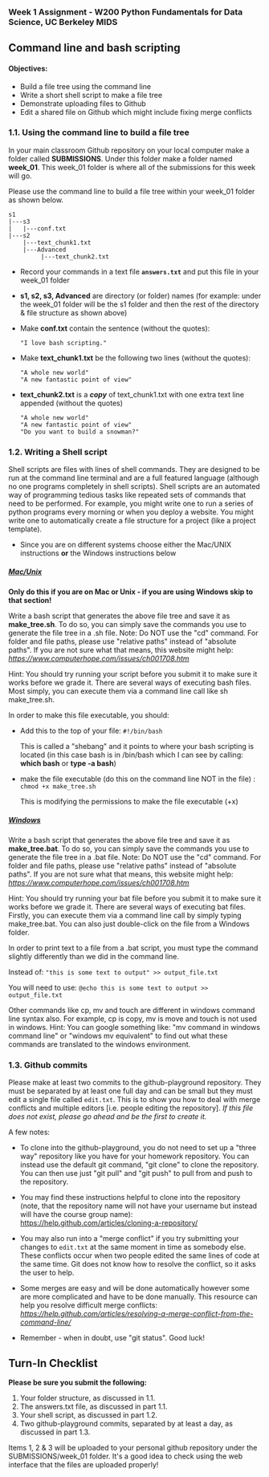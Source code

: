 ### Week 1 Assignment - W200 Python Fundamentals for Data Science, UC Berkeley MIDS



## Command line and bash scripting

#### Objectives:

- Build a file tree using the command line
- Write a short shell script to make a file tree
- Demonstrate uploading files to Github
- Edit a shared file on Github which might include fixing merge conflicts



### 1.1. Using the command line to build a file tree

In your main classroom Github repository on your local computer make a folder called **SUBMISSIONS**.  Under this folder make a folder named **week_01**.  This week_01 folder is where all of the submissions for this week will go.

Please use the command line to build a file tree within your week_01 folder as shown below. 

```
s1
|---s3
|   |---conf.txt
|---s2
    |---text_chunk1.txt
    |---Advanced
         |---text_chunk2.txt
```

* Record your commands in a text file **`answers.txt`** and put this file in your week_01 folder

* **s1, s2, s3, Advanced** are directory (or folder) names (for example: under the week_01 folder will be the s1 folder and then the rest of the directory & file structure as shown above)

* Make **conf.txt** contain the sentence (without the quotes):

  ```
  "I love bash scripting." 
  ```

* Make **text_chunk1.txt** be the following two lines (without the quotes):

  ```
  "A whole new world"
  "A new fantastic point of view"
  ```


* **text_chunk2.txt** is a ***copy*** of text_chunk1.txt with one extra text line appended (without the quotes)

  ```
  "A whole new world"
  "A new fantastic point of view"
  "Do you want to build a snowman?"
  ```

### 1.2. Writing a Shell script 

Shell scripts are files with lines of shell commands. They are designed to be run at the command line terminal and are a full featured language (although no one programs completely in shell scripts). Shell scripts are an automated way of programming tedious tasks like repeated sets of commands that need to be performed. For example, you might write one to run a series of python programs every morning or when you deploy a website. You might write one to automatically create a file structure for a project (like a project template).

* Since you are on different systems choose either the Mac/UNIX instructions **or** the Windows instructions below 

##### <u>Mac/Unix</u>
**Only do this if you are on Mac or Unix - if you are using Windows skip to that section!**

Write a bash script that generates the above file tree and save it as **make_tree.sh**. To do so, you can simply save the commands you use to generate the file tree in a .sh file. Note: Do NOT use the "cd" command. For folder and file paths, please use "relative paths" instead of "absolute paths". If you are not sure what that means, this website might help:  *https://www.computerhope.com/issues/ch001708.htm*


Hint: You should try running your script before you submit it to make sure it works before we grade it. There are several ways of executing bash files. Most simply, you can execute them via a command line call like sh make_tree.sh. 

In order to make this file executable, you should: 

* Add this to the top of your file: ```#!/bin/bash```

  This is called a "shebang" and it points to where your bash scripting is located (in this case bash is in /bin/bash which I can see by calling: **which bash** or **type -a bash**)

* make the file executable (do this on the command line NOT in the file) : ```chmod +x make_tree.sh```

  This is modifying the permissions to make the file executable (+x)

##### <u>Windows</u>
Write a bash script that generates the above file tree and save it as **make_tree.bat**. To do so, you can simply save the commands you use to generate the file tree in a .bat file. Note: Do NOT use the "cd" command. For folder and file paths, please use "relative paths" instead of "absolute paths". If you are not sure what that means, this website might help:  *https://www.computerhope.com/issues/ch001708.htm*

Hint: You should try running your bat file before you submit it to make sure it works before we grade it. There are several ways of executing bat files. Firstly, you can execute them via a command line call by simply typing make_tree.bat. You can also just double-click on the file from a Windows folder.

In order to print text to a file from a .bat script, you must type the command slightly differently than we did in the command line.

Instead of: 
```"this is some text to output" >> output_file.txt```

You will need to use:
```@echo this is some text to output >> output_file.txt```

Other commands like cp, mv and touch are different in windows command line syntax also.  For example, cp is copy, mv is move and touch is not used in windows.  Hint: You can google something like: "mv command in windows command line" or "windows mv equivalent" to find out what these commands are translated to the windows environment.



### 1.3. Github commits

Please make at least two commits to the github-playground repository. They must be separated by at least one full day and can be small but they must edit a single file called `edit.txt`. This is to show you how to deal with merge conflicts and multiple editors [i.e. people editing the repository]. *If this file does not exist, please go ahead and be the first to create it.*

A few notes:

- To clone into the github-playground, you do not need to set up a "three way" repository like you have for your homework repository. You can instead use the default git command, "git clone" to clone the repository. You can then use just "git pull" and "git push" to pull from and push to the repository.

- You may find these instructions helpful to clone into the repository (note, that the repository name will not have your username but instead will have the course group name): https://help.github.com/articles/cloning-a-repository/

- You may also run into a "merge conflict" if you try submitting your changes to `edit.txt` at the same moment in time as somebody else. These conflicts occur when two people edited the same lines of code at the same time. Git does not know how to resolve the conflict, so it asks the user to help.

- Some merges are easy and will be done automatically however some are more complicated and have to be done manually. This resource can help you resolve difficult merge conflicts:  *https://help.github.com/articles/resolving-a-merge-conflict-from-the-command-line/*

- Remember - when in doubt, use "git status". Good luck!


## Turn-In Checklist 

**Please be sure you submit the following:**

1. Your folder structure, as discussed in 1.1.
2. The answers.txt file, as discussed in part 1.1.
3. Your shell script, as discussed in part 1.2.
4. Two github-playground commits, separated by at least a day, as discussed in part 1.3.

Items 1, 2 & 3 will be uploaded to your personal github repository under the SUBMISSIONS/week_01 folder.  It's a good idea to check using the web interface that the files are uploaded properly!